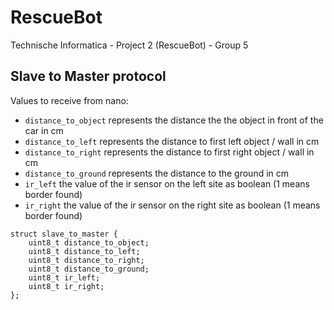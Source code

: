 # RescueBot
Technische Informatica - Project 2 (RescueBot) - Group 5

## Slave to Master protocol
Values to receive from nano:

- `distance_to_object` represents the distance the the object in front of the car in cm
- `distance_to_left` represents the distance to first left object / wall in cm
- `distance_to_right` represents the distance to first right object / wall in cm
- `distance_to_ground` represents the distance to the ground in cm
- `ir_left` the value of the ir sensor on the left site as boolean (1 means border found)
- `ir_right` the value of the ir sensor on the right site as boolean (1 means border found)

```
struct slave_to_master {
    uint8_t distance_to_object;
    uint8_t distance_to_left;
    uint8_t distance_to_right;
    uint8_t distance_to_ground;
    uint8_t ir_left;
    uint8_t ir_right;
};
```
